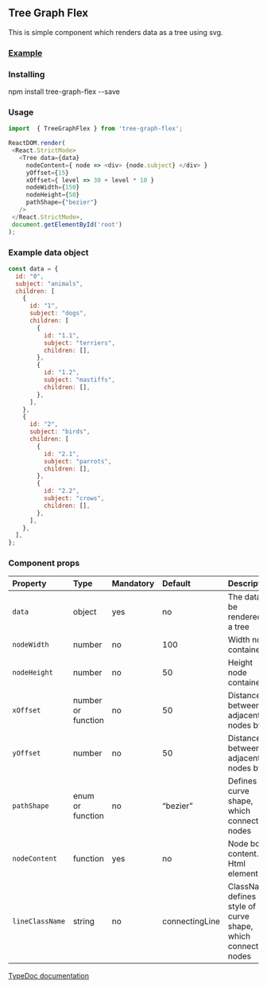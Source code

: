 ## Tree Graph Flex 

This is simple component which renders data as a tree using svg.

### [Example](https://andrey-bogdanov.github.io/tree-graph-flex-docs/example/build)

### Installing

npm install tree-graph-flex --save

### Usage

``` js
import  { TreeGraphFlex } from 'tree-graph-flex';

ReactDOM.render(
 <React.StrictMode>
   <Tree data={data}
     nodeContent={ node => <div> {node.subject} </div> }
     yOffset={15}
     xOffset={ level => 30 + level * 10 }
     nodeWidth={150}
     nodeHeight={50}
     pathShape={"bezier"}
   />
 </React.StrictMode>,
 document.getElementById('root')
);

```

### Example data object

``` js
const data = {
  id: "0",
  subject: "animals",
  children: [
    {
      id: "1",
      subject: "dogs",
      children: [
        {
          id: "1.1",
          subject: "terriers",
          children: [],
        },
        {
          id: "1.2",
          subject: "mastiffs",
          children: [],
        },
      ],
    },
    {
      id: "2",
      subject: "birds",
      children: [
        {
          id: "2.1",
          subject: "parrots",
          children: [],
        },
        {
          id: "2.2",
          subject: "crows",
          children: [],
        },
      ],
    },
  ],
};

```

### Component props

| Property        | Type               | Mandatory | Default        | Description                                                   |
| :-------------- | :----------------- | :-------- | :------------- | :------------------------------------------------------------ |
| `data`          | object             | yes       | no             | The data to be rendered as a tree                             |
| `nodeWidth`     | number             | no        | 100            | Width node container                                          |
| `nodeHeight`    | number             | no        | 50             | Height node container                                         |
| `xOffset`       | number or function | no        | 50             | Distance between adjacent nodes by x                          |
| `yOffset`       | number             | no        | 50             | Distance between adjacent nodes by y                          |
| `pathShape`     | enum or function   | no        | “bezier”       | Defines curve shape, which connects nodes                     |
| `nodeContent`   | function           | yes       | no             | Node box content. Html element                                |
| `lineClassName` | string             | no        | connectingLine | ClassName, defines style of curve shape, which connects nodes |


[TypeDoc documentation](https://andrey-bogdanov.github.io/tree-graph-flex-docs/docs/index.html)

